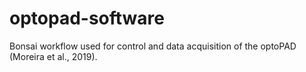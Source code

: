 # optopad-software
Bonsai workflow used for control and data acquisition of the optoPAD (Moreira et al., 2019).
